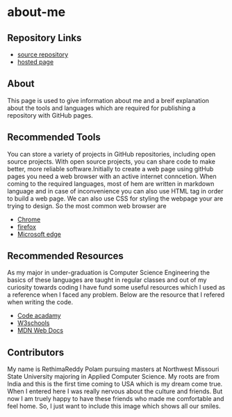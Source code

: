 # about-me
## Repository Links
- [source repository](https://github.com/Rethima-Reddy/about-me)
- [hosted page]()

## About
This page is used to give information about me and a breif explanation about the tools and languages which are required for publishing a repository with GitHub pages.

## Recommended Tools
You can store a variety of projects in GitHub repositories, including open source projects. With open source projects, you can share code to make better, more reliable software.Initially to create a web page using gitHub pages you need a web browser with an active internet conncetion. When coming to the required  languages, most of hem are written in markdown language and in case of inconvenience  you can also use HTML tag in order to build a web page. We can also use CSS for styling the webpage your are trying to design.
So the most common web browser are
- [Chrome](https://www.google.com/chrome/)
- [firefox](https://www.mozilla.org/en-US/firefox/)
- [Microsoft edge](https://www.microsoft.com/en-us/windows/microsoft-edge)

## Recommended Resources
As my major in under-graduation is Computer Science Engineering the basics of these languages are taught in regular classes and out of my curiosity towards coding I have fund some useful resources which I used as a reference when I faced any problem. Below are the resource that I refered when writing the code. 
- [Code acadamy](https://www.codecademy.com/learn/paths/web-development)
- [W3schools](https://www.w3schools.com)
- [MDN Web Docs](https://developer.mozilla.org/en-US/)

## Contributors
My name is RethimaReddy Polam pursuing masters at Northwest Missouri State University majoring in Applied Computer Science. My roots are from India and this is the first time coming to USA which is my dream come true. When I entered here I was really nervous about the culture and friends. But now I am truely happy to have these friends who made me comfortable and feel home. So, I just want to include this image which shows all our smiles.


